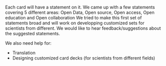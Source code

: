 Each card will have a statement on it. We came up with a few statements covering 5 different areas: Open Data, Open source, Open access, Open education and Open collaboration
We tried to make this first set of statements broad and will work on developping customized sets for scientists from different. We would like to hear feedback/suggestions about the suggested statements.

We also need help for:
- Translation 
- Designing customized card decks (for scientists from different fields)
